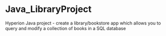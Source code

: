 # Java_LibraryProject
Hyperion Java project - create a library/bookstore app which allows you to query and modify a collection of books in a SQL database
